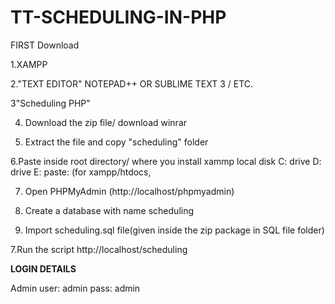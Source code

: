 # TT-SCHEDULING-IN-PHP

FIRST Download

1.XAMPP

2."TEXT EDITOR" NOTEPAD++ OR SUBLIME TEXT 3 / ETC.

3"Scheduling PHP"

4. Download the zip file/ download winrar

5. Extract the file and copy "scheduling" folder

6.Paste inside root directory/ where you install xammp local disk C: drive D: drive E: paste: (for xampp/htdocs, 

7. Open PHPMyAdmin (http://localhost/phpmyadmin)

8. Create a database with name scheduling

6. Import scheduling.sql file(given inside the zip package in SQL file folder)

7.Run the script http://localhost/scheduling


**LOGIN DETAILS** 

Admin
user: admin
pass: admin
